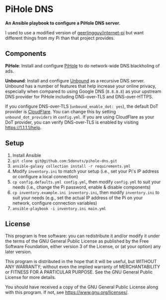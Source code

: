 # PiHole DNS

**An Ansible playbook to configure a PiHole DNS server.**

I used to use a modified version of [geerlingguy/internet-pi](https://github.com/geerlingguy/internet-pi) but want different things from my Pi than that project provides.

## Components

**PiHole**: Install and configure [PiHole](pi-hole.net) to do network-wide DNS blackholing of ads.

**Unbound**: Install and configure [Unbound](https://www.nlnetlabs.nl/projects/unbound/about/) as a recursive DNS server.
Unbound has a number of features that help increase your online privacy, especially when compared to using Google DNS (`8.8.8.8`) as your upstream DNS provider for PiHole including DNS-over-TLS and DNS-over-HTTPS.

If you configure DNS-over-TLS (`unbound_enable_dot: yes`), the default DoT provider is [CloudFlare](https://developers.cloudflare.com/1.1.1.1/encryption/dns-over-tls/).
You can change this by setting `unbound_dot_providers` in `config.yml`.
If you are using CloudFlare as your DoT provider, you can verify DNS-over-TLS is enabled by visiting https://1.1.1.1/help.

## Setup

1. Install Ansible
2. `git clone git@github.com:5donuts/pihole-dns.git`
3. `ansible-galaxy collection install -r requirements.yml`
4. Modify `inventory.ini` to match your setup (i.e., set your Pi's IP address or configure a local connection)
5. `cp config.defaults.yml config.yml`, then modify `config.yml` to suit your needs (i.e., change the Pi password, enable & disable components)
6. `cp inventory.example.ini inventory.ini`, then modify `inventory.ini` to suit your needs (e.g., set the actual IP address of the Pi on your network, configure connection variables)
7. `ansible-playbook -i inventory.ini main.yml`

## License

This program is free software: you can redistribute it and/or modify
it under the terms of the GNU General Public License as published by
the Free Software Foundation, either version 3 of the License, or
(at your option) any later version.

This program is distributed in the hope that it will be useful,
but WITHOUT ANY WARRANTY; without even the implied warranty of
MERCHANTABILITY or FITNESS FOR A PARTICULAR PURPOSE.  See the
GNU General Public License for more details.

You should have received a copy of the GNU General Public License
along with this program.  If not, see <https://www.gnu.org/licenses/>.
